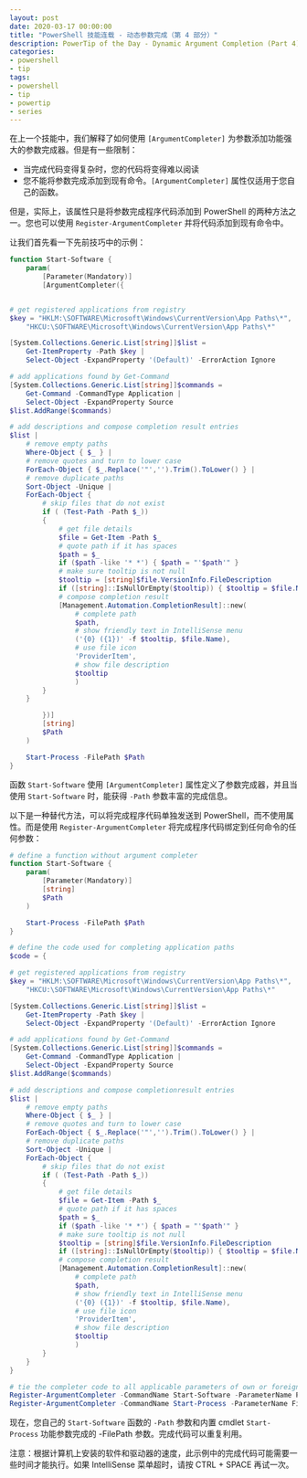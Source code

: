 ```yaml
---
layout: post
date: 2020-03-17 00:00:00
title: "PowerShell 技能连载 - 动态参数完成（第 4 部分）"
description: PowerTip of the Day - Dynamic Argument Completion (Part 4)
categories:
- powershell
- tip
tags:
- powershell
- tip
- powertip
- series
---
```

在上一个技能中，我们解释了如何使用 `[ArgumentCompleter]` 为参数添加功能强大的参数完成器。但是有一些限制：

* 当完成代码变得复杂时，您的代码将变得难以阅读
* 您不能将参数完成添加到现有命令。`[ArgumentCompleter]` 属性仅适用于您自己的函数。

但是，实际上，该属性只是将参数完成程序代码添加到 PowerShell 的两种方法之一。您也可以使用 `Register-ArgumentCompleter` 并将代码添加到现有命令中。

让我们首先看一下先前技巧中的示例：

```powershell
function Start-Software {
    param(
        [Parameter(Mandatory)]
        [ArgumentCompleter({


# get registered applications from registry
$key = "HKLM:\SOFTWARE\Microsoft\Windows\CurrentVersion\App Paths\*",
    "HKCU:\SOFTWARE\Microsoft\Windows\CurrentVersion\App Paths\*"

[System.Collections.Generic.List[string]]$list =
    Get-ItemProperty -Path $key |
    Select-Object -ExpandProperty '(Default)' -ErrorAction Ignore

# add applications found by Get-Command
[System.Collections.Generic.List[string]]$commands =
    Get-Command -CommandType Application |
    Select-Object -ExpandProperty Source
$list.AddRange($commands)

# add descriptions and compose completion result entries
$list |
    # remove empty paths
    Where-Object { $_ } |
    # remove quotes and turn to lower case
    ForEach-Object { $_.Replace('"','').Trim().ToLower() } |
    # remove duplicate paths
    Sort-Object -Unique |
    ForEach-Object {
        # skip files that do not exist
        if ( (Test-Path -Path $_))
        {
            # get file details
            $file = Get-Item -Path $_
            # quote path if it has spaces
            $path = $_
            if ($path -like '* *') { $path = "'$path'" }
            # make sure tooltip is not null
            $tooltip = [string]$file.VersionInfo.FileDescription
            if ([string]::IsNullOrEmpty($tooltip)) { $tooltip = $file.Name }
            # compose completion result
            [Management.Automation.CompletionResult]::new(
                # complete path
                $path,
                # show friendly text in IntelliSense menu
                ('{0} ({1})' -f $tooltip, $file.Name),
                # use file icon
                'ProviderItem',
                # show file description
                $tooltip
                )
        }
    }

        })]
        [string]
        $Path
    )

    Start-Process -FilePath $Path
}
```

函数 `Start-Software` 使用 `[ArgumentCompleter]` 属性定义了参数完成器，并且当使用 `Start-Software` 时，能获得 `-Path` 参数丰富的完成信息。

以下是一种替代方法，可以将完成程序代码单独发送到 PowerShell，而不使用属性。而是使用 `Register-ArgumentCompleter` 将完成程序代码绑定到任何命令的任何参数：

```powershell
# define a function without argument completer
function Start-Software {
    param(
        [Parameter(Mandatory)]
        [string]
        $Path
    )

    Start-Process -FilePath $Path
}

# define the code used for completing application paths
$code = {

# get registered applications from registry
$key = "HKLM:\SOFTWARE\Microsoft\Windows\CurrentVersion\App Paths\*",
    "HKCU:\SOFTWARE\Microsoft\Windows\CurrentVersion\App Paths\*"

[System.Collections.Generic.List[string]]$list =
    Get-ItemProperty -Path $key |
    Select-Object -ExpandProperty '(Default)' -ErrorAction Ignore

# add applications found by Get-Command
[System.Collections.Generic.List[string]]$commands =
    Get-Command -CommandType Application |
    Select-Object -ExpandProperty Source
$list.AddRange($commands)

# add descriptions and compose completionresult entries
$list |
    # remove empty paths
    Where-Object { $_ } |
    # remove quotes and turn to lower case
    ForEach-Object { $_.Replace('"','').Trim().ToLower() } |
    # remove duplicate paths
    Sort-Object -Unique |
    ForEach-Object {
        # skip files that do not exist
        if ( (Test-Path -Path $_))
        {
            # get file details
            $file = Get-Item -Path $_
            # quote path if it has spaces
            $path = $_
            if ($path -like '* *') { $path = "'$path'" }
            # make sure tooltip is not null
            $tooltip = [string]$file.VersionInfo.FileDescription
            if ([string]::IsNullOrEmpty($tooltip)) { $tooltip = $file.Name }
            # compose completion result
            [Management.Automation.CompletionResult]::new(
                # complete path
                $path,
                # show friendly text in IntelliSense menu
                ('{0} ({1})' -f $tooltip, $file.Name),
                # use file icon
                'ProviderItem',
                # show file description
                $tooltip
                )
        }
    }
}

# tie the completer code to all applicable parameters of own or foreign commands
Register-ArgumentCompleter -CommandName Start-Software -ParameterName Path -ScriptBlock $code
Register-ArgumentCompleter -CommandName Start-Process -ParameterName FilePath -ScriptBlock $code
```

现在，您自己的 `Start-Software` 函数的 `-Path` 参数和内置 cmdlet `Start-Process` 功能参数完成的 -FilePath 参数。完成代码可以重复利用。

注意：根据计算机上安装的软件和驱动器的速度，此示例中的完成代码可能需要一些时间才能执行。如果 IntelliSense 菜单超时，请按 CTRL + SPACE 再试一次。

<!--本文国际来源：[Dynamic Argument Completion (Part 4)](https://community.idera.com/database-tools/powershell/powertips/b/tips/posts/dynamic-argument-completion-part-4)-->
